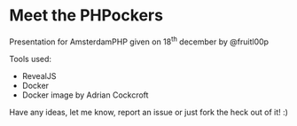 # Meet the PHPockers

Presentation for AmsterdamPHP given on 18<sup>th</sup> december by @fruitl00p

Tools used:
- RevealJS
- Docker
- Docker image by Adrian Cockcroft

Have any ideas, let me know, report an issue or just fork the heck out of it! :)